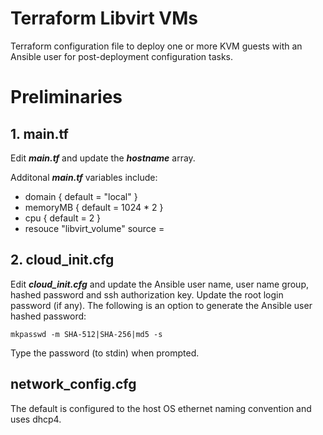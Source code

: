 # Terraform Libvirt VMs

Terraform configuration file to deploy one or more KVM guests with an Ansible user for post-deployment configuration tasks. 

# Preliminaries

## 1. main.tf 

Edit <b><i>main.tf</b></i> and update the <b><i>hostname</b></i> array. 

Additonal <b><i>main.tf</b></i> variables include: 

- domain { default = "local" }
- memoryMB { default = 1024 * 2 }
- cpu { default = 2 }
- resouce "libvirt_volume" source = <path to qcow2 cloudinit image>

## 2. cloud_init.cfg

Edit <b><i>cloud_init.cfg</b></i> and update the Ansible user name, user name group, hashed password and ssh authorization key. Update the root login password (if any). The following is an option to generate the Ansible user hashed password:

`mkpasswd -m SHA-512|SHA-256|md5 -s` 

Type the password (to stdin) when prompted. 

## network_config.cfg 

The default is configured to the host OS ethernet naming convention and uses dhcp4.





